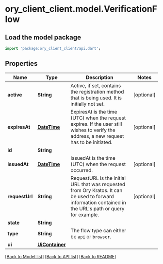# ory_client_client.model.VerificationFlow

## Load the model package
```dart
import 'package:ory_client_client/api.dart';
```

## Properties
Name | Type | Description | Notes
------------ | ------------- | ------------- | -------------
**active** | **String** | Active, if set, contains the registration method that is being used. It is initially not set. | [optional] 
**expiresAt** | [**DateTime**](DateTime.md) | ExpiresAt is the time (UTC) when the request expires. If the user still wishes to verify the address, a new request has to be initiated. | [optional] 
**id** | **String** |  | 
**issuedAt** | [**DateTime**](DateTime.md) | IssuedAt is the time (UTC) when the request occurred. | [optional] 
**requestUrl** | **String** | RequestURL is the initial URL that was requested from Ory Kratos. It can be used to forward information contained in the URL's path or query for example. | [optional] 
**state** | **String** |  | 
**type** | **String** | The flow type can either be `api` or `browser`. | 
**ui** | [**UiContainer**](UiContainer.md) |  | 

[[Back to Model list]](../README.md#documentation-for-models) [[Back to API list]](../README.md#documentation-for-api-endpoints) [[Back to README]](../README.md)


